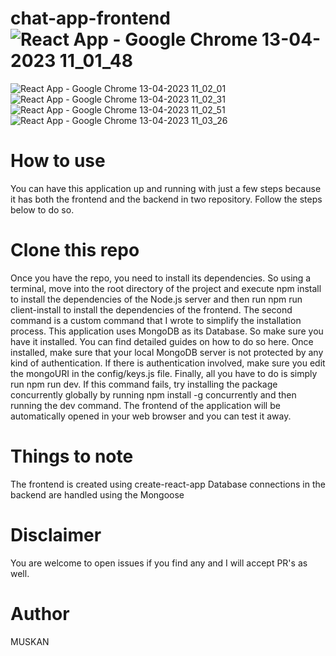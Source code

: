 # chat-app-frontend![React App - Google Chrome 13-04-2023 11_01_48](https://user-images.githubusercontent.com/54906865/231662972-2a04a990-fb9d-4a94-8a5c-d4f9d2777f85.png)
![React App - Google Chrome 13-04-2023 11_02_01](https://user-images.githubusercontent.com/54906865/231662994-1a81f809-5ac7-43f7-b911-4a0a7db355fb.png)
![React App - Google Chrome 13-04-2023 11_02_31](https://user-images.githubusercontent.com/54906865/231663008-92b952fb-5bfd-4886-87c9-6264865ac39c.png)
![React App - Google Chrome 13-04-2023 11_02_51](https://user-images.githubusercontent.com/54906865/231663018-cb9e38b1-d2f6-4113-8a22-16a020849cc1.png)
![React App - Google Chrome 13-04-2023 11_03_26](https://user-images.githubusercontent.com/54906865/231663021-f769d9c3-c13e-4fec-83a1-183001fc3456.png)
# How to use
You can have this application up and running with just a few steps because it has both the frontend and the backend in two repository. Follow the steps below to do so.

# Clone this repo
Once you have the repo, you need to install its dependencies. So using a terminal, move into the root directory of the project and execute npm install to install the dependencies of the Node.js server and then run npm run client-install to install the dependencies of the frontend. The second command is a custom command that I wrote to simplify the installation process.
This application uses MongoDB as its Database. So make sure you have it installed. You can find detailed guides on how to do so here. Once installed, make sure that your local MongoDB server is not protected by any kind of authentication. If there is authentication involved, make sure you edit the mongoURI in the config/keys.js file.
Finally, all you have to do is simply run npm run dev. If this command fails, try installing the package concurrently globally by running npm install -g concurrently and then running the dev command.
The frontend of the application will be automatically opened in your web browser and you can test it away.
# Things to note
The frontend is created using create-react-app
Database connections in the backend are handled using the Mongoose 

# Disclaimer
You are welcome to open issues if you find any and I will accept PR's as well.


# Author
MUSKAN




